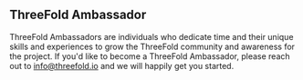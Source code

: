 ## ThreeFold Ambassador

ThreeFold Ambassadors are individuals who dedicate time and their unique skills and experiences to grow the ThreeFold community and awareness for the project. If you'd like to become a ThreeFold Ambassador, please reach out to info@threefold.io and we will happily get you started.